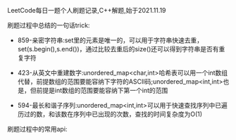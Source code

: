 LeetCode每日一题个人刷题记录,C++解题,始于2021.11.19

刷题过程中总结的一句话trick:

- 859-亲密字符串:set里的元素是唯一的，可以用于字符串快速去重，set<char>(s.begin(),s.end())，通过比较去重后的size()还可以得到字符串是否有重复字符

- 423-从英文中重建数字:unordered_map<char,int>哈希表可以用一个int数组代替，前提数组的范围要能容纳下字符的ASCII码;unordered_map<int,int>也是，但前提是int数组的范围要能容纳下第一个int的范围

- 594-最长和谐子序列:unordered_map<int,int>可以用于快速查找序列中已遍历过的数，和该数在序列中已出现的次数，查找的时间复杂度为O(1)

刷题过程中的常用api:
